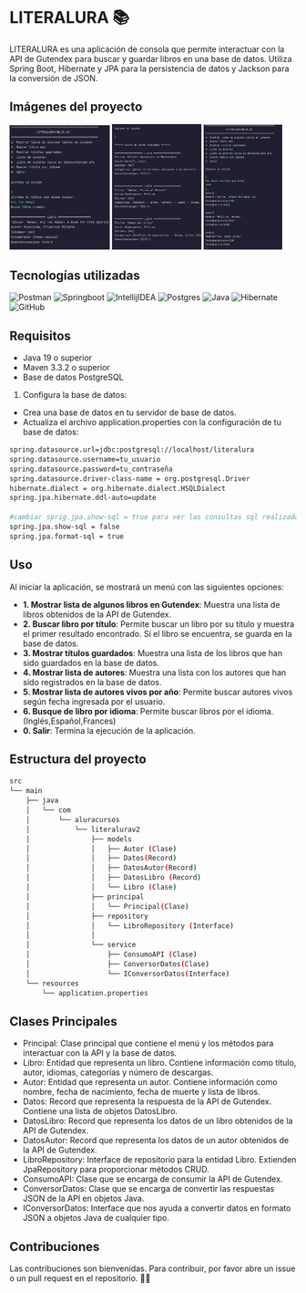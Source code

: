 # LITERALURA 📚

LITERALURA es una aplicación de consola que permite interactuar con la API de Gutendex para buscar y guardar libros en una base de datos. Utiliza Spring Boot, Hibernate y JPA para la persistencia de datos y Jackson para la conversión de JSON.

## Imágenes del proyecto
<img src="https://github.com/Alejandra-AD/literalurav2/blob/master/ImagenesProyecto/opcion2.png" width="35%"> <img src="https://github.com/Alejandra-AD/literalurav2/blob/master/ImagenesProyecto/opcion3.png" width="31%"> <img src="https://github.com/Alejandra-AD/literalurav2/blob/master/ImagenesProyecto/opcion5.png" width="27.5%">


## Tecnologías utilizadas 
![Postman](https://img.shields.io/badge/Postman-FF6C37?style=for-the-badge&logo=Postman&logoColor=white)
![Springboot](https://img.shields.io/badge/Spring_Boot-F2F4F9?style=for-the-badge&logo=spring-boot)
![IntellijIDEA](https://img.shields.io/badge/IntelliJ_IDEA-000000.svg?style=for-the-badge&logo=intellij-idea&logoColor=white)
![Postgres](https://img.shields.io/badge/postgres-%23316192.svg?style=for-the-badge&logo=postgresql&logoColor=white)
![Java](https://img.shields.io/badge/java-%23ED8B00.svg?style=for-the-badge&logo=openjdk&logoColor=white)
![Hibernate](https://img.shields.io/badge/Hibernate-59666C?style=for-the-badge&logo=Hibernate&logoColor=white)
![GitHub](https://img.shields.io/badge/github-%23121011.svg?style=for-the-badge&logo=github&logoColor=white)


## Requisitos

- Java 19 o superior
- Maven 3.3.2 o superior
- Base de datos PostgreSQL

1. Configura la base de datos:

- Crea una base de datos en tu servidor de base de datos.
- Actualiza el archivo application.properties con la configuración de tu base de datos:
```sh
spring.datasource.url=jdbc:postgresql://localhost/literalura
spring.datasource.username=tu_usuario
spring.datasource.password=tu_contraseña
spring.datasource.driver-class-name = org.postgresql.Driver
hibernate.dialect = org.hibernate.dialect.HSQLDialect
spring.jpa.hibernate.ddl-auto=update

#cambiar sprig.jpa.show-sql = true para ver las consultas sql realizadas por hibernate
spring.jpa.show-sql = false
spring.jpa.format-sql = true
```

## Uso
Al iniciar la aplicación, se mostrará un menú con las siguientes opciones:

- **1. Mostrar lista de algunos libros en Gutendex**: Muestra una lista de libros obtenidos de la API de Gutendex.
- **2. Buscar libro por título**: Permite buscar un libro por su título y muestra el primer resultado encontrado. Si el libro se encuentra, se guarda en la base de datos.
- **3. Mostrar títulos guardados**: Muestra una lista de los libros que han sido guardados en la base de datos.
- **4. Mostrar lista de autores**: Muestra una lista con los autores que han sido registrados en la base de datos.
- **5. Mostrar lista de autores vivos por año**: Permite buscar autores vivos según fecha ingresada por el usuario.
- **6. Busque de libro por idioma**: Permite buscar libros por el idioma.(Inglés,Español,Frances)
- **0. Salir**: Termina la ejecución de la aplicación.
   
## Estructura del proyecto

```sh
src
└── main
    ├── java
    │   └── com
    │       └── aluracursos
    │           └── literalurav2
    │               ├── models
    │               │   ├── Autor (Clase)
    │               │   ├── Datos(Record)
    │               │   ├── DatosAutor(Record)
    │               │   ├── DatosLibro (Record)
    │               │   └── Libro (Clase)
    │               ├── principal
    │               │   └── Principal(Clase)
    │               ├── repository
    │               │   └── LibroRepository (Interface)
    │               │   
    │               └── service
    │                   ├── ConsumoAPI (Clase)
    │                   ├── ConversorDatos(Clase)
    │                   └── IConversorDatos(Interface)
    └── resources
        └── application.properties
```

## Clases Principales
- Principal: Clase principal que contiene el menú y los métodos para interactuar con la API y la base de datos.
- Libro: Entidad que representa un libro. Contiene información como título, autor, idiomas, categorías y número de descargas.
- Autor: Entidad que representa un autor. Contiene información como nombre, fecha de nacimiento, fecha de muerte y lista de libros.
- Datos: Record que representa la respuesta de la API de Gutendex. Contiene una lista de objetos DatosLibro.
- DatosLibro: Record que representa los datos de un libro obtenidos de la API de Gutendex.
- DatosAutor: Record que representa los datos de un autor obtenidos de la API de Gutendex.
- LibroRepository: Interface de repositorio para la entidad Libro. Extienden JpaRepository para proporcionar métodos CRUD.
- ConsumoAPI: Clase que se encarga de consumir la API de Gutendex.
- ConversorDatos: Clase que se encarga de convertir las respuestas JSON de la API en objetos Java.
- IConversorDatos: Interface que nos ayuda a convertir datos en formato JSON a objetos Java de cualquier tipo.

## Contribuciones
Las contribuciones son bienvenidas. Para contribuir, por favor abre un issue o un pull request en el repositorio. 👋😊



